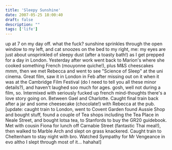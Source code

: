 ```yaml
---
title: 'Sleepy Sunshine'
date: 2007-05-25 18:00:40
draft: false
description: ""
tags: ['life']
---
```


up at 7 on my day off. what the fuck? sunshine sprinkles through the open window to my left, and cat snoozes on the bed to my right, me: my eyes are just about unsprinkled of sleepy dust (after a toasty bath!) as I get prepped for a day in London. Yesterday after work went back to Marion's where she cooked something French (mouyonne quiche!), plus M&S cheescakes mmm, then we met Rebecca and went to see "Science of Sleep" at the uni cinema. Great film, saw it in London in Feb after missing out on it when it was at the Cambridge Film Festival (do I need to tell you all these minor details?), and haven't laughed soo much for ages. gosh, well not during a film, so. Intermixed with seriously fucked up french mind-thoughts there's a love story going on. Between Gael and Charlotte. Caught final train back after a jar and some cheesecake (chocolate!) with Rebecca at the pub. \[update: caught train to London, went to Covent Garden found Aussie Shop and bought stuff, found a couple of Tea shops including the Tea Place in Neale Street, and bought lotsa tea, to Stanfords to buy the GR20 guidebook. Met with cousin Fiona for lunch off Carnabie Street (fantastic Thai meal!), then walked to Marble Arch and slept on grass knackered. Caught train to Cheltenham to stay night with bro. Watched Sympathy for Mr Vengeance in evo altho I slept through most of it... hahaha!\]